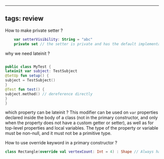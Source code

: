 
---
tags: review
---

How to make private setter 
?
``` kotlin
    var setterVisibility: String = "abc" 
    private set // the setter is private and has the default implementation
```

why we need lateinit
?
``` kotlin

public class MyTest { 
lateinit var subject: TestSubject 
@SetUp fun setup() { 
subject = TestSubject() 
} 
@Test fun test() {
subject.method() // dereference directly
}
}

```

which property can be lateinit
?
This modifier can be used on `var` properties declared inside the body of a class (not in the primary constructor, and only when the property does not have a custom getter or setter), as well as for top-level properties and local variables. The type of the property or variable must be non-null, and it must not be a primitive type.


How to use override keyword in a primary constructor
?
``` kotlin
class Rectangle(override val vertexCount: Int = 4) : Shape // Always has 4 vertices
```


